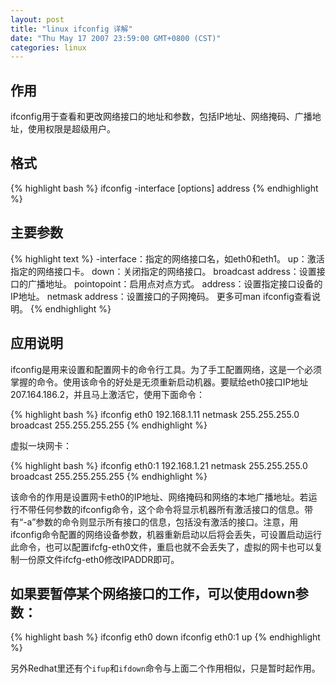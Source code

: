 ```yaml
---
layout: post
title: "linux ifconfig 详解"
date: "Thu May 17 2007 23:59:00 GMT+0800 (CST)"
categories: linux
---
```


作用
-----

ifconfig用于查看和更改网络接口的地址和参数，包括IP地址、网络掩码、广播地址，使用权限是超级用户。

格式
-----

{% highlight bash %}
ifconfig -interface [options] address
{% endhighlight %}

主要参数
-----

{% highlight text %}
-interface：指定的网络接口名，如eth0和eth1。
up：激活指定的网络接口卡。
down：关闭指定的网络接口。
broadcast address：设置接口的广播地址。
pointopoint：启用点对点方式。
address：设置指定接口设备的IP地址。
netmask address：设置接口的子网掩码。
更多可man ifconfig查看说明。
{% endhighlight %}

应用说明
-----

ifconfig是用来设置和配置网卡的命令行工具。为了手工配置网络，这是一个必须掌握的命令。使用该命令的好处是无须重新启动机器。要赋给eth0接口IP地址207.164.186.2，并且马上激活它，使用下面命令：

{% highlight bash %}
ifconfig eth0 192.168.1.11 netmask 255.255.255.0 broadcast 255.255.255.255
{% endhighlight %}

虚拟一块网卡：

{% highlight bash %}
ifconfig eth0:1 192.168.1.21 netmask 255.255.255.0 broadcast 255.255.255.255
{% endhighlight %}

该命令的作用是设置网卡eth0的IP地址、网络掩码和网络的本地广播地址。若运行不带任何参数的ifconfig命令，这个命令将显示机器所有激活接口的信息。带有“-a”参数的命令则显示所有接口的信息，包括没有激活的接口。注意，用ifconfig命令配置的网络设备参数，机器重新启动以后将会丢失，可设置启动运行此命令，也可以配置ifcfg-eth0文件，重启也就不会丢失了，虚拟的网卡也可以复制一份原文件ifcfg-eth0修改IPADDR即可。

如果要暂停某个网络接口的工作，可以使用down参数：
-----

{% highlight bash %}
ifconfig eth0 down
ifconfig eth0:1 up
{% endhighlight %}

另外Redhat里还有个`ifup`和`ifdown`命令与上面二个作用相似，只是暂时起作用。

